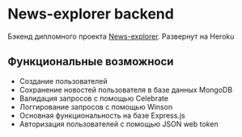 # News-explorer backend

Бэкенд дипломного проекта  [News-explorer](https://factorng.github.io/news-explorer-frontend/).
Развернут на Heroku

## Функциональные возможноси
- Создание пользователей
- Сохранение новостей пользователя в базе данных MongoDB
- Валидация запросов с помощью Celebrate
- Логгирование запросов с помощью Winson
- Основная функциональность на базе Express.js
- Авторизация пользователей с помощью JSON web token

